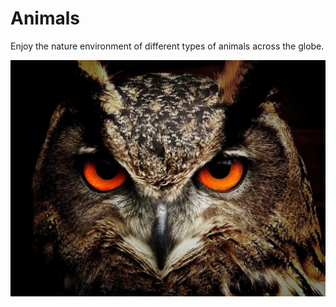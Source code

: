 # Animals

Enjoy the nature environment of different types of animals across the globe.

 ![night-owl](owl.jpg)


